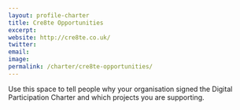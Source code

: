 ```yaml
---
layout: profile-charter
title: Cre8te Opportunities
excerpt: 
website: http://cre8te.co.uk/
twitter: 
email: 
image: 
permalink: /charter/cre8te-opportunities/
---
```


Use this space to tell people why your organisation signed the Digital Participation Charter and which projects you are supporting.
